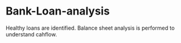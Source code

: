 # Bank-Loan-analysis
Healthy loans are identified. Balance sheet analysis is performed to understand cahflow.
